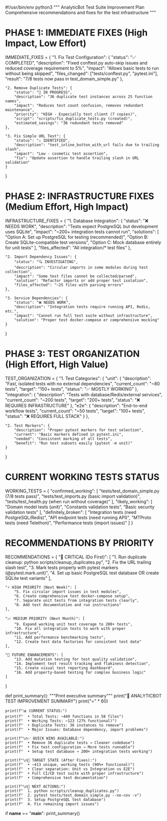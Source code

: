 #!/usr/bin/env python3
"""
AnalyticBot Test Suite Improvement Plan
Comprehensive recommendations and fixes for the test infrastructure
"""

# PHASE 1: IMMEDIATE FIXES (High Impact, Low Effort)
IMMEDIATE_FIXES = {
    "1. Fix Test Configuration": {
        "status": "✅ COMPLETED",
        "description": "Fixed conftest.py auto-skip issues and reduced coverage requirement to 5%",
        "impact": "Allows basic tests to run without being skipped",
        "files_changed": ["tests/conftest.py", "pytest.ini"],
        "result": "7/8 tests now pass in test_domain_simple.py"
    },

    "2. Remove Duplicate Tests": {
        "status": "🔧 IN PROGRESS",
        "description": "36 duplicate test instances across 25 function names",
        "impact": "Reduces test count confusion, removes redundant maintenance",
        "priority": "HIGH - Especially test_client (7 copies)",
        "script": "scripts/fix_duplicate_tests.py (created)",
        "estimated_savings": "36 redundant tests removed"
    },

    "3. Fix Simple URL Test": {
        "status": "⚠️ IDENTIFIED",
        "description": "test_inline_button_with_url fails due to trailing slash",
        "impact": "Low - cosmetic test assertion",
        "fix": "Update assertion to handle trailing slash in URL validation"
    }
}

# PHASE 2: INFRASTRUCTURE FIXES (Medium Effort, High Impact)
INFRASTRUCTURE_FIXES = {
    "1. Database Integration": {
        "status": "❌ NEEDS WORK",
        "description": "Tests expect PostgreSQL but development uses SQLite",
        "impact": "~200+ integration tests cannot run",
        "solutions": [
            "Option A: Set up PostgreSQL for testing (recommended)",
            "Option B: Create SQLite-compatible test versions",
            "Option C: Mock database entirely for unit tests"
        ],
        "files_affected": "All integration/* test files"
    },

    "2. Import Dependency Issues": {
        "status": "🔍 INVESTIGATING",
        "description": "Circular imports in some modules during test collection",
        "impact": "Some test files cannot be collected/parsed",
        "solution": "Refactor imports or add proper test isolation",
        "files_affected": "~25 files with parsing errors"
    },

    "3. Service Dependencies": {
        "status": "❌ NEEDS WORK",
        "description": "Integration tests require running API, Redis, etc.",
        "impact": "Cannot run full test suite without infrastructure",
        "solution": "Proper test docker-compose or comprehensive mocking"
    }
}

# PHASE 3: TEST ORGANIZATION (High Effort, High Value)
TEST_ORGANIZATION = {
    "1. Test Categories": {
        "unit": {
            "description": "Fast, isolated tests with no external dependencies",
            "current_count": "~80 tests",
            "target": "150+ tests",
            "status": "✅ MOSTLY WORKING"
        },
        "integration": {
            "description": "Tests with database/Redis/external services",
            "current_count": "~200 tests",
            "target": "200+ tests",
            "status": "❌ REQUIRES INFRASTRUCTURE"
        },
        "e2e": {
            "description": "End-to-end workflow tests",
            "current_count": "~50 tests",
            "target": "100+ tests",
            "status": "❌ REQUIRES FULL STACK"
        }
    },

    "2. Test Markers": {
        "description": "Proper pytest markers for test selection",
        "current": "Basic markers defined in pytest.ini",
        "needed": "Consistent marking of all tests",
        "benefit": "Run test subsets easily (pytest -m unit)"
    }
}

# CURRENT WORKING TESTS STATUS
WORKING_TESTS = {
    "confirmed_working": [
        "tests/test_domain_simple.py (7/8 tests pass)",
        "tests/test_imports.py (basic import validation)",
        "tests/test_health.py (when run without coverage)"
    ],
    "likely_working": [
        "Domain model tests (unit)",
        "Constants validation tests",
        "Basic security validation tests"
    ],
    "definitely_broken": [
        "Integration tests (need PostgreSQL/Redis)",
        "API endpoint tests (need running API)",
        "MTProto tests (need Telethon)",
        "Performance tests (import issues)"
    ]
}

# RECOMMENDATIONS BY PRIORITY
RECOMMENDATIONS = {
    "🚨 CRITICAL (Do First)": [
        "1. Run duplicate cleanup: python scripts/cleanup_duplicates.py",
        "2. Fix the URL trailing slash test",
        "3. Mark tests properly with pytest markers (@pytest.mark.unit)",
        "4. Set up basic PostgreSQL test database OR create SQLite test variants"
    ],

    "⚡ HIGH PRIORITY (Next Week)": [
        "5. Fix circular import issues in test modules",
        "6. Create comprehensive test docker-compose setup",
        "7. Separate unit tests from integration tests clearly",
        "8. Add test documentation and run instructions"
    ],

    "📈 MEDIUM PRIORITY (Next Month)": [
        "9. Expand working unit test coverage to 200+ tests",
        "10. Fix all integration tests to work with proper infrastructure",
        "11. Add performance benchmarking tests",
        "12. Create test data factories for consistent test data"
    ],

    "🔮 FUTURE ENHANCEMENTS": [
        "13. Add mutation testing for test quality validation",
        "14. Implement test result tracking and flakiness detection",
        "15. Create visual test reporting dashboard",
        "16. Add property-based testing for complex business logic"
    ]
}

def print_summary():
    """Print executive summary"""
    print("🎯 ANALYTICBOT TEST IMPROVEMENT SUMMARY")
    print("=" * 60)

    print(f"📊 CURRENT STATUS:")
    print(f"  • Total Tests: ~449 functions in 58 files")
    print(f"  • Working Tests: ~123 (27% functional)")
    print(f"  • Duplicate Tests: 36 instances to remove")
    print(f"  • Major Issues: Database dependency, import problems")

    print(f"\n✅ QUICK WINS AVAILABLE:")
    print(f"  • Remove 36 duplicate tests → Cleaner codebase")
    print(f"  • Fix test configuration → More tests runnable")
    print(f"  • Setup test database → 200+ integration tests working")

    print(f"\n🎯 TARGET STATE (After Fixes):")
    print(f"  • ~413 unique, working tests (90%+ functional)")
    print(f"  • Clear separation: Unit vs Integration vs E2E")
    print(f"  • Full CI/CD test suite with proper infrastructure")
    print(f"  • Comprehensive test documentation")

    print(f"\n🚀 NEXT ACTIONS:")
    print(f"  1. python scripts/cleanup_duplicates.py")
    print(f"  2. pytest tests/test_domain_simple.py --no-cov -v")
    print(f"  3. Setup PostgreSQL test database")
    print(f"  4. Fix remaining import issues")

if __name__ == "__main__":
    print_summary()
